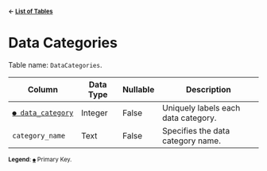 <sup>**← [List of Tables](../README.md#schema)**</sup>

# Data Categories

Table name: `DataCategories`.

| Column                                  | Data Type | Nullable | Description                         |
| --------------------------------------- | --------- | -------- | ----------------------------------- |
| [`● data_category`](data_categories.md) | Integer   | False    | Uniquely labels each data category. |
| `category_name`                         | Text      | False    | Specifies the data category name.   |

<sup>**Legend**: [`●`](data_categories.md) Primary Key.</sup>

